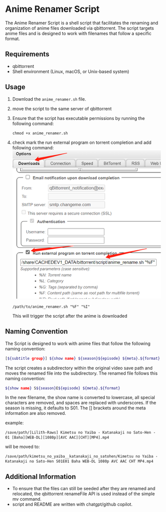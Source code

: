 # Anime Renamer Script

The Anime Renamer Script is a shell script that facilitates the renaming and organization of anime files downloaded via qbittorrent. The script targets anime files and is designed to work with filenames that follow a specific format.

## Requirements

- qbittorrent
- Shell environment (Linux, macOS, or Unix-based system)

## Usage

1. Download the `anime_renamer.sh` file.
2. move the script to the same server of qbittorrent
3. Ensure that the script has executable permissions by running the following command: 

    ```
    chmod +x anime_renamer.sh
    ```

4. check mark the run external program on torrent completion and add following command: 
    ![Alt text](external_program.png)

    ```
    /path/to/anime_renamer.sh "%F" "%I"
    ```

   This will trigger the script after the anime is downloaded

## Naming Convention

The Script is designed to work with anime files that follow the following naming convention: 

```bash
[${subtitle group}] ${show name} ${season}${episode} ${meta}.${format}
```
The script creates a subdirectory within the original video save path and moves the renamed file into the subdirectory. The renamed file follows this naming convention:

```bash
${show name} S${season}E${episode} ${meta}.${format}
```
In the new filename, the show name is converted to lowercase, all special characters are removed, and spaces are replaced with underscores. If the season is missing, it defaults to S01. The [] brackets around the meta information are also removed.

example:

```
/save/path/[Lilith-Raws] Kimetsu no Yaiba - Katanakaji no Sato-Hen - 01 [Baha][WEB-DL][1080p][AVC AAC][CHT][MP4].mp4
```
will be moved to:
```
/save/path/kimetsu_no_yaiba__katanakaji_no_satohen/Kimetsu no Yaiba - Katanakaji no Sato-Hen S01E01 Baha WEB-DL 1080p AVC AAC CHT MP4.mp4
```

## Additional Information

- To ensure that the files can still be seeded after they are renamed and relocated, the qbittorrent renameFile API is used instead of the simple mv command.
- script and README are written with chatgpt/github copilot.
